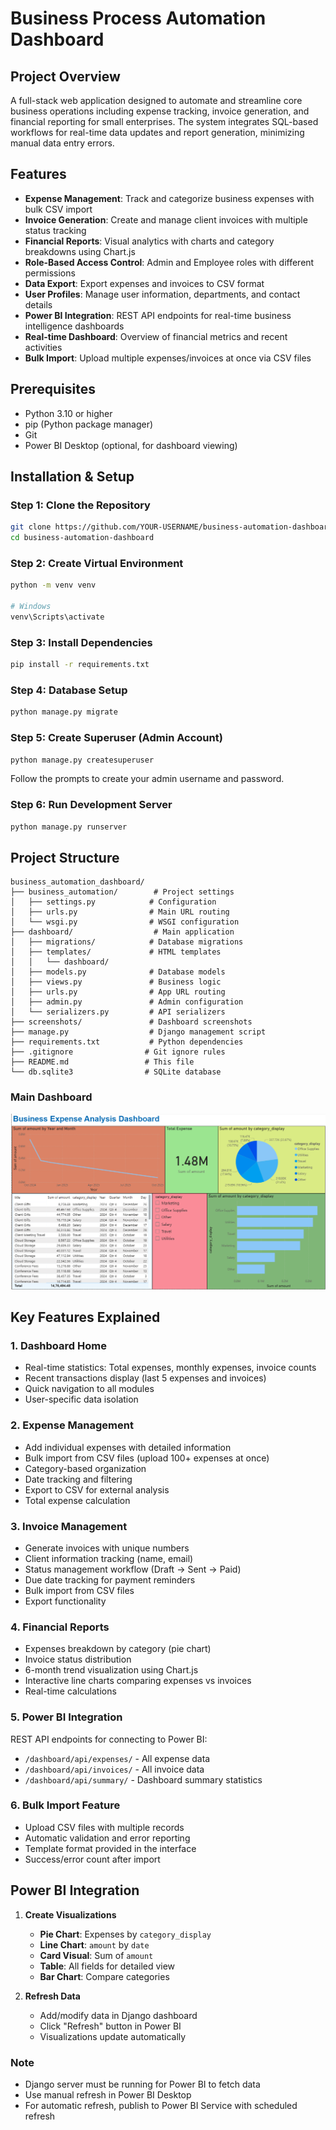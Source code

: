 # Business Process Automation Dashboard

## Project Overview
A full-stack web application designed to automate and streamline core business operations including expense tracking, invoice generation, and financial reporting for small enterprises. The system integrates SQL-based workflows for real-time data updates and report generation, minimizing manual data entry errors.

## Features
- **Expense Management**: Track and categorize business expenses with bulk CSV import
- **Invoice Generation**: Create and manage client invoices with multiple status tracking
- **Financial Reports**: Visual analytics with charts and category breakdowns using Chart.js
- **Role-Based Access Control**: Admin and Employee roles with different permissions
- **Data Export**: Export expenses and invoices to CSV format
- **User Profiles**: Manage user information, departments, and contact details
- **Power BI Integration**: REST API endpoints for real-time business intelligence dashboards
- **Real-time Dashboard**: Overview of financial metrics and recent activities
- **Bulk Import**: Upload multiple expenses/invoices at once via CSV files

## Prerequisites
- Python 3.10 or higher
- pip (Python package manager)
- Git
- Power BI Desktop (optional, for dashboard viewing)

## Installation & Setup

### Step 1: Clone the Repository
```bash
git clone https://github.com/YOUR-USERNAME/business-automation-dashboard.git
cd business-automation-dashboard
```

### Step 2: Create Virtual Environment
```bash
python -m venv venv

# Windows
venv\Scripts\activate
```

### Step 3: Install Dependencies
```bash
pip install -r requirements.txt
```

### Step 4: Database Setup
```bash
python manage.py migrate
```

### Step 5: Create Superuser (Admin Account)
```bash
python manage.py createsuperuser
```
Follow the prompts to create your admin username and password.

### Step 6: Run Development Server
```bash
python manage.py runserver
```
## Project Structure
```
business_automation_dashboard/
├── business_automation/        # Project settings
│   ├── settings.py            # Configuration
│   ├── urls.py                # Main URL routing
│   └── wsgi.py                # WSGI configuration
├── dashboard/                  # Main application
│   ├── migrations/            # Database migrations
│   ├── templates/             # HTML templates
│   │   └── dashboard/
│   ├── models.py              # Database models
│   ├── views.py               # Business logic
│   ├── urls.py                # App URL routing
│   ├── admin.py               # Admin configuration
│   └── serializers.py         # API serializers
├── screenshots/               # Dashboard screenshots
├── manage.py                  # Django management script
├── requirements.txt           # Python dependencies
├── .gitignore                # Git ignore rules
├── README.md                 # This file
└── db.sqlite3                # SQLite database
```
### Main Dashboard
![Dashboard Overview](dashboard_overview.png)

## Key Features Explained

### 1. Dashboard Home
- Real-time statistics: Total expenses, monthly expenses, invoice counts
- Recent transactions display (last 5 expenses and invoices)
- Quick navigation to all modules
- User-specific data isolation

### 2. Expense Management
- Add individual expenses with detailed information
- Bulk import from CSV files (upload 100+ expenses at once)
- Category-based organization
- Date tracking and filtering
- Export to CSV for external analysis
- Total expense calculation

### 3. Invoice Management
- Generate invoices with unique numbers
- Client information tracking (name, email)
- Status management workflow (Draft → Sent → Paid)
- Due date tracking for payment reminders
- Bulk import from CSV files
- Export functionality

### 4. Financial Reports
- Expenses breakdown by category (pie chart)
- Invoice status distribution
- 6-month trend visualization using Chart.js
- Interactive line charts comparing expenses vs invoices
- Real-time calculations

### 5. Power BI Integration
REST API endpoints for connecting to Power BI:
- `/dashboard/api/expenses/` - All expense data
- `/dashboard/api/invoices/` - All invoice data
- `/dashboard/api/summary/` - Dashboard summary statistics

### 6. Bulk Import Feature
- Upload CSV files with multiple records
- Automatic validation and error reporting
- Template format provided in the interface
- Success/error count after import

## Power BI Integration

1. **Create Visualizations**
   - **Pie Chart**: Expenses by `category_display`
   - **Line Chart**: `amount` by `date`
   - **Card Visual**: Sum of `amount`
   - **Table**: All fields for detailed view
   - **Bar Chart**: Compare categories

2. **Refresh Data**
   - Add/modify data in Django dashboard
   - Click "Refresh" button in Power BI
   - Visualizations update automatically

### Note
- Django server must be running for Power BI to fetch data
- Use manual refresh in Power BI Desktop
- For automatic refresh, publish to Power BI Service with scheduled refresh
